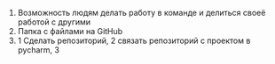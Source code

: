 1. Возможность людям делать работу в команде и делиться своеё работой с другими
2. Папка с файлами на GitHub
3. 1 Сделать репозиторий, 2 связать репозиторий с проектом в pycharm, 3 
